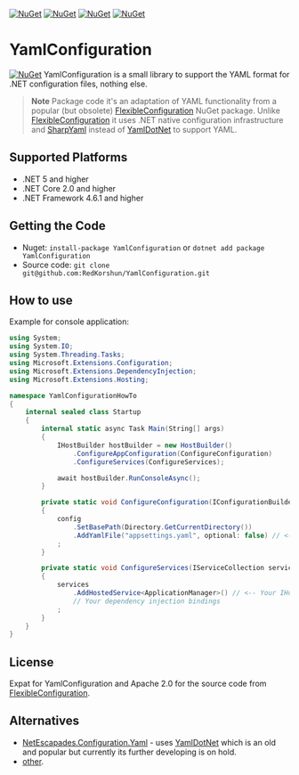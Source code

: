 [![NuGet][nets-nuget-badge]][nets-nuget] 
[![NuGet][yaml-nuget-badge]][yaml-nuget] 
[![NuGet][mec-nuget-badge]][mec-nuget] 
[![NuGet][meca-nuget-badge]][meca-nuget] 

[nets-nuget]: https://www.nuget.org/packages/NETStandard.Library
[nets-nuget-badge]: https://img.shields.io/nuget/v/NETStandard.Library.svg?label=NETStandard.Library

[yaml-nuget]: https://www.nuget.org/packages/SharpYaml
[yaml-nuget-badge]: https://img.shields.io/nuget/v/SharpYaml.svg?label=SharpYaml

[mec-nuget]: https://www.nuget.org/packages/Microsoft.Extensions.Configuration
[mec-nuget-badge]: https://img.shields.io/nuget/v/Microsoft.Extensions.Configuration.svg?label=Microsoft.Extensions.Configuration

[meca-nuget]: https://www.nuget.org/packages/Microsoft.Extensions.Configuration.Abstractions
[meca-nuget-badge]: https://img.shields.io/nuget/v/Microsoft.Extensions.Configuration.Abstractions.svg?label=Microsoft.Extensions.Configuration.Abstractions

# YamlConfiguration

[![NuGet](https://img.shields.io/nuget/v/YamlConfiguration.svg)](https://www.nuget.org/packages/YamlConfiguration)
YamlConfiguration is a small library to support the YAML format for .NET configuration files, nothing else.
> **Note** Package code it's an adaptation of YAML functionality from a popular (but obsolete) [FlexibleConfiguration](https://github.com/nbarbettini/FlexibleConfiguration) NuGet package.
> Unlike [FlexibleConfiguration](https://github.com/nbarbettini/FlexibleConfiguration) it uses .NET native configuration infrastructure and [SharpYaml](https://www.nuget.org/packages/SharpYaml) instead of [YamlDotNet](https://www.nuget.org/packages/YamlDotNet) to support YAML.

## Supported Platforms

* .NET 5 and higher
* .NET Core 2.0 and higher
* .NET Framework 4.6.1 and higher

## Getting the Code

* Nuget: `install-package YamlConfiguration` or `dotnet add package YamlConfiguration`
* Source code: `git clone git@github.com:RedKorshun/YamlConfiguration.git`

## How to use

Example for console application:
```csharp
using System;
using System.IO;
using System.Threading.Tasks;
using Microsoft.Extensions.Configuration;
using Microsoft.Extensions.DependencyInjection;
using Microsoft.Extensions.Hosting;

namespace YamlConfigurationHowTo
{
    internal sealed class Startup
    {
        internal static async Task Main(String[] args)
        {
            IHostBuilder hostBuilder = new HostBuilder()
                .ConfigureAppConfiguration(ConfigureConfiguration)
                .ConfigureServices(ConfigureServices);

            await hostBuilder.RunConsoleAsync();
        }

        private static void ConfigureConfiguration(IConfigurationBuilder config)
        {
            config
                .SetBasePath(Directory.GetCurrentDirectory())
                .AddYamlFile("appsettings.yaml", optional: false) // <-- Exactly what this package provides
            ;
        }

        private static void ConfigureServices(IServiceCollection services)
        {
            services
                .AddHostedService<ApplicationManager>() // <-- Your IHostedService implementation
                // Your dependency injection bindings
            ;
        }
    }
}
```

## License

Expat for YamlConfiguration and Apache 2.0 for the source code from [FlexibleConfiguration](https://github.com/nbarbettini/FlexibleConfiguration).

## Alternatives

* [NetEscapades.Configuration.Yaml](https://www.nuget.org/packages/NetEscapades.Configuration.Yaml) - uses [YamlDotNet](https://www.nuget.org/packages/YamlDotNet) which is an old and popular but currently its further developing is on hold.
* [other](https://www.nuget.org/packages?q=yaml+configuration).
